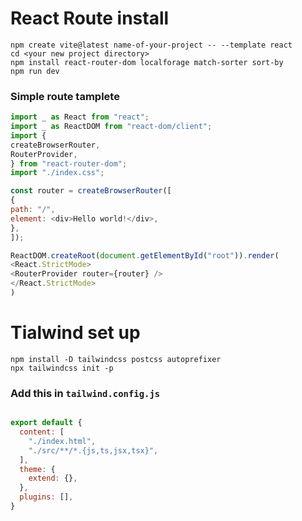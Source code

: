 # React Route install

```
npm create vite@latest name-of-your-project -- --template react
cd <your new project directory>
npm install react-router-dom localforage match-sorter sort-by
npm run dev
```

### Simple route tamplete

```javascript
import _ as React from "react";
import _ as ReactDOM from "react-dom/client";
import {
createBrowserRouter,
RouterProvider,
} from "react-router-dom";
import "./index.css";

const router = createBrowserRouter([
{
path: "/",
element: <div>Hello world!</div>,
},
]);

ReactDOM.createRoot(document.getElementById("root")).render(
<React.StrictMode>
<RouterProvider router={router} />
</React.StrictMode>
)
```

# Tialwind set up

```
npm install -D tailwindcss postcss autoprefixer
npx tailwindcss init -p
```
### Add this in `tailwind.config.js`

``` javascript

export default {
  content: [
    "./index.html",
    "./src/**/*.{js,ts,jsx,tsx}",
  ],
  theme: {
    extend: {},
  },
  plugins: [],
}

```
